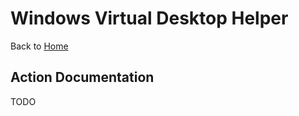 # Windows Virtual Desktop Helper

Back to [Home](https://github.com/dankrusi/WindowsVirtualDesktopHelper)

## Action Documentation

TODO